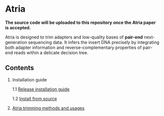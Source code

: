 # Atria

**The source code will be uploaded to this repository once the Atria paper is accepted.**

Atria is designed to trim adapters and low-quality bases of **pair-end** next-generation sequencing data. It infers the insert DNA precisely by integrating both adapter information and reverse-complementary properties of pair-end reads within a delicate decision tree.

## Contents

1. Installation guide

   1.1 [Release installation guide](docs/1.1.Release_installation_guide.md)

   1.2 [Install from source](docs/1.2.Install_from_source.md)

2. [Atria trimming methods and usages](docs/2.Atria_trimming_methods_and_usages.md)

